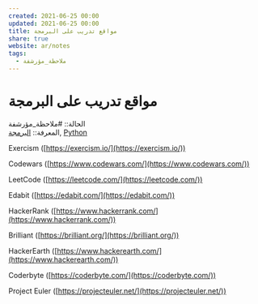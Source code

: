 ```yaml
---  
created: 2021-06-25 00:00  
updated: 2021-06-25 00:00  
title: مواقع تدريب على البرمجة  
share: true  
website: ar/notes  
tags:  
  - ملاحظة_مؤرشفة  
---  
```

  
  
# مواقع تدريب على البرمجة  
  
الحالة:: #ملاحظة_مؤرشفة  
المعرفة:: [البرمجة](%D8%A7%D9%84%D8%A8%D8%B1%D9%85%D8%AC%D8%A9), [Python](Python)  
  
Exercism ([https://exercism.io/](https://exercism.io/))  
  
Codewars ([https://www.codewars.com/](https://www.codewars.com/))  
  
LeetCode ([https://leetcode.com/](https://leetcode.com/))  
  
Edabit ([https://edabit.com/](https://edabit.com/))  
  
HackerRank ([https://www.hackerrank.com/](https://www.hackerrank.com/))  
  
Brilliant ([https://brilliant.org/](https://brilliant.org/))  
  
HackerEarth ([https://www.hackerearth.com/](https://www.hackerearth.com/))  
  
Coderbyte ([https://coderbyte.com/](https://coderbyte.com/))  
  
Project Euler ([https://projecteuler.net/](https://projecteuler.net/))  

